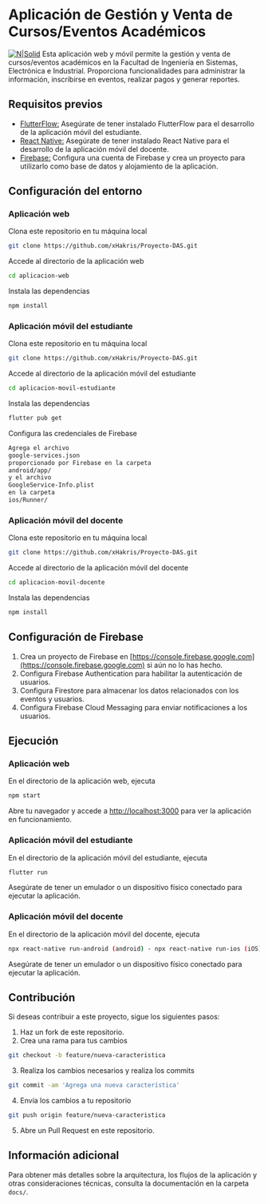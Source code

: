 # Aplicación de Gestión y Venta de Cursos/Eventos Académicos
[![N|Solid](https://i.imgur.com/2ozG5eA.png)](https://nodesource.com/products/nsolid)
Esta aplicación web y móvil permite la gestión y venta de cursos/eventos académicos en la Facultad de Ingeniería en Sistemas, Electrónica e Industrial. Proporciona funcionalidades para administrar la información, inscribirse en eventos, realizar pagos y generar reportes.

## Requisitos previos
- [FlutterFlow:](https://flutterflow.io/) Asegúrate de tener instalado FlutterFlow para el desarrollo de la aplicación móvil del estudiante.
- [React Native:](https://reactnative.dev/) Asegúrate de tener instalado React Native para el desarrollo de la aplicación móvil del docente.
- [Firebase:](https://firebase.google.com/?hl=es) Configura una cuenta de Firebase y crea un proyecto para utilizarlo como base de datos y alojamiento de la aplicación.

## Configuración del entorno

### Aplicación web
Clona este repositorio en tu máquina local
```sh
git clone https://github.com/xHakris/Proyecto-DAS.git
```
Accede al directorio de la aplicación web
```sh
cd aplicacion-web
```
Instala las dependencias
```sh
npm install
```

### Aplicación móvil del estudiante
Clona este repositorio en tu máquina local
```sh
git clone https://github.com/xHakris/Proyecto-DAS.git
```
Accede al directorio de la aplicación móvil del estudiante
```sh
cd aplicacion-movil-estudiante
```
Instala las dependencias
```sh
flutter pub get
```
Configura las credenciales de Firebase
```sh
Agrega el archivo
google-services.json
proporcionado por Firebase en la carpeta 
android/app/
y el archivo 
GoogleService-Info.plist
en la carpeta 
ios/Runner/
```


### Aplicación móvil del docente
Clona este repositorio en tu máquina local
```sh
git clone https://github.com/xHakris/Proyecto-DAS.git
```
Accede al directorio de la aplicación móvil del docente
```sh
cd aplicacion-movil-docente
```
Instala las dependencias
```sh
npm install
```
## Configuración de Firebase
1. Crea un proyecto de Firebase en [https://console.firebase.google.com](https://console.firebase.google.com) si aún no lo has hecho.
2. Configura Firebase Authentication para habilitar la autenticación de usuarios.
3. Configura Firestore para almacenar los datos relacionados con los eventos y usuarios.
4. Configura Firebase Cloud Messaging para enviar notificaciones a los usuarios.

## Ejecución

### Aplicación web
En el directorio de la aplicación web, ejecuta
```sh
npm start
```
Abre tu navegador y accede a [http://localhost:3000](http://localhost:3000) para ver la aplicación en funcionamiento.

### Aplicación móvil del estudiante
En el directorio de la aplicación móvil del estudiante, ejecuta
```sh
flutter run
```
Asegúrate de tener un emulador o un dispositivo físico conectado para ejecutar la aplicación.

### Aplicación móvil del docente
En el directorio de la aplicación móvil del docente, ejecuta
```sh
npx react-native run-android (android) - npx react-native run-ios (iOS)
```
Asegúrate de tener un emulador o un dispositivo físico conectado para ejecutar la aplicación.

## Contribución

Si deseas contribuir a este proyecto, sigue los siguientes pasos:

1. Haz un fork de este repositorio.
2. Crea una rama para tus cambios
```sh
git checkout -b feature/nueva-caracteristica
```
3. Realiza los cambios necesarios y realiza los commits
```sh
git commit -am 'Agrega una nueva característica'
```
4. Envía los cambios a tu repositorio
```sh
git push origin feature/nueva-caracteristica
```
5. Abre un Pull Request en este repositorio.

## Información adicional

Para obtener más detalles sobre la arquitectura, los flujos de la aplicación y otras consideraciones técnicas, consulta la documentación en la carpeta `docs/`.


